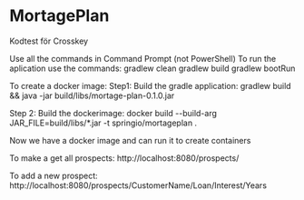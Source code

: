# MortagePlan
Kodtest för Crosskey

Use all the commands in Command Prompt (not PowerShell)
To run the aplication use the commands:
gradlew clean
gradlew build
gradlew bootRun



To create a docker image:
Step1:
Build the gradle application:
gradlew build && java -jar build/libs/mortage-plan-0.1.0.jar

Step 2:
Build the dockerimage:
docker build --build-arg JAR_FILE=build/libs/*.jar -t springio/mortageplan .

Now we have a docker image and can run it to create containers


To make a get all prospects:
http://localhost:8080/prospects/

To add a new prospect:
http://localhost:8080/prospects/CustomerName/Loan/Interest/Years